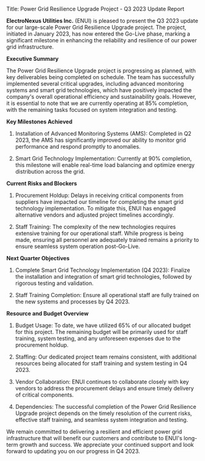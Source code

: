  Title: Power Grid Resilience Upgrade Project - Q3 2023 Update Report

**ElectroNexus Utilities Inc.** (ENUI) is pleased to present the Q3 2023 update for our large-scale Power Grid Resilience Upgrade project. The project, initiated in January 2023, has now entered the Go-Live phase, marking a significant milestone in enhancing the reliability and resilience of our power grid infrastructure.

**Executive Summary**

The Power Grid Resilience Upgrade project is progressing as planned, with key deliverables being completed on schedule. The team has successfully implemented several critical upgrades, including advanced monitoring systems and smart grid technologies, which have positively impacted the company's overall operational efficiency and sustainability goals. However, it is essential to note that we are currently operating at 85% completion, with the remaining tasks focused on system integration and testing.

**Key Milestones Achieved**

1. Installation of Advanced Monitoring Systems (AMS): Completed in Q2 2023, the AMS has significantly improved our ability to monitor grid performance and respond promptly to anomalies.

2. Smart Grid Technology Implementation: Currently at 90% completion, this milestone will enable real-time load balancing and optimize energy distribution across the grid.

**Current Risks and Blockers**

1. Procurement Holdup: Delays in receiving critical components from suppliers have impacted our timeline for completing the smart grid technology implementation. To mitigate this, ENUI has engaged alternative vendors and adjusted project timelines accordingly.

2. Staff Training: The complexity of the new technologies requires extensive training for our operational staff. While progress is being made, ensuring all personnel are adequately trained remains a priority to ensure seamless system operation post-Go-Live.

**Next Quarter Objectives**

1. Complete Smart Grid Technology Implementation (Q4 2023): Finalize the installation and integration of smart grid technologies, followed by rigorous testing and validation.

2. Staff Training Completion: Ensure all operational staff are fully trained on the new systems and processes by Q4 2023.

**Resource and Budget Overview**

1. Budget Usage: To date, we have utilized 65% of our allocated budget for this project. The remaining budget will be primarily used for staff training, system testing, and any unforeseen expenses due to the procurement holdup.

2. Staffing: Our dedicated project team remains consistent, with additional resources being allocated for staff training and system testing in Q4 2023.

3. Vendor Collaboration: ENUI continues to collaborate closely with key vendors to address the procurement delays and ensure timely delivery of critical components.

4. Dependencies: The successful completion of the Power Grid Resilience Upgrade project depends on the timely resolution of the current risks, effective staff training, and seamless system integration and testing.

We remain committed to delivering a resilient and efficient power grid infrastructure that will benefit our customers and contribute to ENUI's long-term growth and success. We appreciate your continued support and look forward to updating you on our progress in Q4 2023.